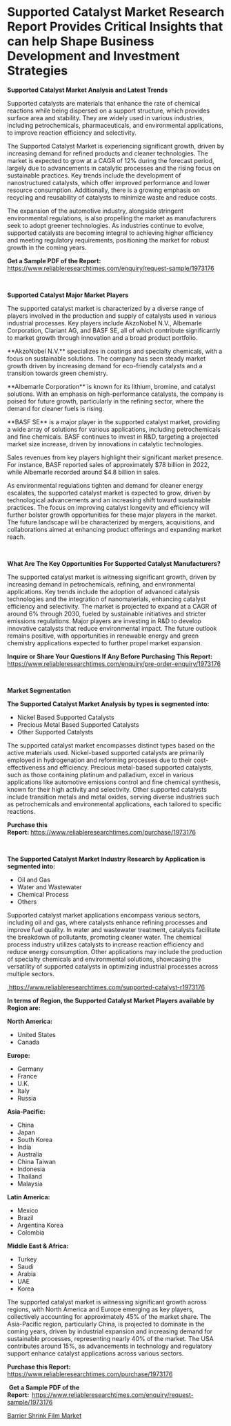 <p><h1>Supported Catalyst Market Research Report Provides Critical Insights that can help Shape Business Development and Investment Strategies</h1></p><p><strong>Supported Catalyst Market Analysis and Latest Trends</strong></p>
<p><p>Supported catalysts are materials that enhance the rate of chemical reactions while being dispersed on a support structure, which provides surface area and stability. They are widely used in various industries, including petrochemicals, pharmaceuticals, and environmental applications, to improve reaction efficiency and selectivity.</p><p>The Supported Catalyst Market is experiencing significant growth, driven by increasing demand for refined products and cleaner technologies. The market is expected to grow at a CAGR of 12% during the forecast period, largely due to advancements in catalytic processes and the rising focus on sustainable practices. Key trends include the development of nanostructured catalysts, which offer improved performance and lower resource consumption. Additionally, there is a growing emphasis on recycling and reusability of catalysts to minimize waste and reduce costs.</p><p>The expansion of the automotive industry, alongside stringent environmental regulations, is also propelling the market as manufacturers seek to adopt greener technologies. As industries continue to evolve, supported catalysts are becoming integral to achieving higher efficiency and meeting regulatory requirements, positioning the market for robust growth in the coming years.</p></p>
<p><strong>Get a Sample PDF of the Report:&nbsp;</strong> <a href="https://www.reliableresearchtimes.com/enquiry/request-sample/1973176?utm_campaign=2040&utm_medium=2&utm_source=Github&utm_content=ia&utm_term=31012025&utm_id=supported-catalyst">https://www.reliableresearchtimes.com/enquiry/request-sample/1973176</a></p>
<p>&nbsp;</p>
<p><strong>Supported Catalyst Major Market Players</strong></p>
<p><p>The supported catalyst market is characterized by a diverse range of players involved in the production and supply of catalysts used in various industrial processes. Key players include AkzoNobel N.V., Albemarle Corporation, Clariant AG, and BASF SE, all of which contribute significantly to market growth through innovation and a broad product portfolio.</p><p>**AkzoNobel N.V.** specializes in coatings and specialty chemicals, with a focus on sustainable solutions. The company has seen steady market growth driven by increasing demand for eco-friendly catalysts and a transition towards green chemistry.</p><p>**Albemarle Corporation** is known for its lithium, bromine, and catalyst solutions. With an emphasis on high-performance catalysts, the company is poised for future growth, particularly in the refining sector, where the demand for cleaner fuels is rising.</p><p>**BASF SE** is a major player in the supported catalyst market, providing a wide array of solutions for various applications, including petrochemicals and fine chemicals. BASF continues to invest in R&D, targeting a projected market size increase, driven by innovations in catalytic technologies.</p><p>Sales revenues from key players highlight their significant market presence. For instance, BASF reported sales of approximately $78 billion in 2022, while Albemarle recorded around $4.8 billion in sales. </p><p>As environmental regulations tighten and demand for cleaner energy escalates, the supported catalyst market is expected to grow, driven by technological advancements and an increasing shift toward sustainable practices. The focus on improving catalyst longevity and efficiency will further bolster growth opportunities for these major players in the market. The future landscape will be characterized by mergers, acquisitions, and collaborations aimed at enhancing product offerings and expanding market reach.</p></p>
<p>&nbsp;</p>
<p><strong>What Are The Key Opportunities For Supported Catalyst Manufacturers?</strong></p>
<p><p>The supported catalyst market is witnessing significant growth, driven by increasing demand in petrochemicals, refining, and environmental applications. Key trends include the adoption of advanced catalysis technologies and the integration of nanomaterials, enhancing catalyst efficiency and selectivity. The market is projected to expand at a CAGR of around 6% through 2030, fueled by sustainable initiatives and stricter emissions regulations. Major players are investing in R&D to develop innovative catalysts that reduce environmental impact. The future outlook remains positive, with opportunities in renewable energy and green chemistry applications expected to further propel market expansion.</p></p>
<p><strong>Inquire or Share Your Questions If Any Before Purchasing This Report:</strong> <a href="https://www.reliableresearchtimes.com/enquiry/pre-order-enquiry/1973176?utm_campaign=2040&utm_medium=2&utm_source=Github&utm_content=ia&utm_term=31012025&utm_id=supported-catalyst">https://www.reliableresearchtimes.com/enquiry/pre-order-enquiry/1973176</a></p>
<p>&nbsp;</p>
<p><strong>Market Segmentation</strong></p>
<p><strong>The Supported Catalyst Market Analysis by types is segmented into:</strong></p>
<p><ul><li>Nickel Based Supported Catalysts</li><li>Precious Metal Based Supported Catalysts</li><li>Other Supported Catalysts</li></ul></p>
<p><p>The supported catalyst market encompasses distinct types based on the active materials used. Nickel-based supported catalysts are primarily employed in hydrogenation and reforming processes due to their cost-effectiveness and efficiency. Precious metal-based supported catalysts, such as those containing platinum and palladium, excel in various applications like automotive emissions control and fine chemical synthesis, known for their high activity and selectivity. Other supported catalysts include transition metals and metal oxides, serving diverse industries such as petrochemicals and environmental applications, each tailored to specific reactions.</p></p>
<p><strong>Purchase this Report:&nbsp;</strong><a href="https://www.reliableresearchtimes.com/purchase/1973176?utm_campaign=2040&utm_medium=2&utm_source=Github&utm_content=ia&utm_term=31012025&utm_id=supported-catalyst">https://www.reliableresearchtimes.com/purchase/1973176</a></p>
<p>&nbsp;</p>
<p><strong>The Supported Catalyst Market Industry Research by Application is segmented into:</strong></p>
<p><ul><li>Oil and Gas</li><li>Water and Wastewater</li><li>Chemical Process</li><li>Others</li></ul></p>
<p><p>Supported catalyst market applications encompass various sectors, including oil and gas, where catalysts enhance refining processes and improve fuel quality. In water and wastewater treatment, catalysts facilitate the breakdown of pollutants, promoting cleaner water. The chemical process industry utilizes catalysts to increase reaction efficiency and reduce energy consumption. Other applications may include the production of specialty chemicals and environmental solutions, showcasing the versatility of supported catalysts in optimizing industrial processes across multiple sectors.</p></p>
<p><a href="https://www.reliableresearchtimes.com/supported-catalyst-r1973176?utm_campaign=2040&utm_medium=2&utm_source=Github&utm_content=ia&utm_term=31012025&utm_id=supported-catalyst">&nbsp;https://www.reliableresearchtimes.com/supported-catalyst-r1973176</a></p>
<p><strong>In terms of Region, the Supported Catalyst Market Players available by Region are:</strong></p>
<p>
    <p> <strong> North America: </strong>
        <ul>
            <li>United States</li>
            <li>Canada</li>
        </ul>
        </p> 
    <p> <strong> Europe: </strong>
        <ul>
            <li>Germany</li>
            <li>France</li>
            <li>U.K.</li>
            <li>Italy</li>
            <li>Russia</li>
        </ul>
        </p> 
    <p> <strong> Asia-Pacific: </strong>
        <ul>
            <li>China</li>
            <li>Japan</li>
            <li>South Korea</li>
            <li>India</li>
            <li>Australia</li>
            <li>China Taiwan</li>
            <li>Indonesia</li>
            <li>Thailand</li>
            <li>Malaysia</li>
        </ul>
        </p> 
    <p> <strong> Latin America: </strong>
        <ul>
            <li>Mexico</li>
            <li>Brazil</li>
            <li>Argentina Korea</li>
            <li>Colombia</li>
        </ul>
        </p> 
    <p> <strong> Middle East & Africa: </strong>
        <ul>
            <li>Turkey</li>
            <li>Saudi</li>
            <li>Arabia</li>
            <li>UAE</li>
            <li>Korea</li>
        </ul>
    </p>
    </p>
<p><p>The supported catalyst market is witnessing significant growth across regions, with North America and Europe emerging as key players, collectively accounting for approximately 45% of the market share. The Asia-Pacific region, particularly China, is projected to dominate in the coming years, driven by industrial expansion and increasing demand for sustainable processes, representing nearly 40% of the market. The USA contributes around 15%, as advancements in technology and regulatory support enhance catalyst applications across various sectors.</p></p>
<p><strong>Purchase this Report: </strong><a href="https://www.reliableresearchtimes.com/purchase/1973176?utm_campaign=2040&utm_medium=2&utm_source=Github&utm_content=ia&utm_term=31012025&utm_id=supported-catalyst">https://www.reliableresearchtimes.com/purchase/1973176</a></p>
<p>&nbsp;<strong>Get a Sample PDF of the Report:&nbsp;&nbsp;</strong><a href="https://www.reliableresearchtimes.com/enquiry/request-sample/1973176?utm_campaign=2040&utm_medium=2&utm_source=Github&utm_content=ia&utm_term=31012025&utm_id=supported-catalyst">https://www.reliableresearchtimes.com/enquiry/request-sample/1973176</a></p>
<p><strong></strong></p>
<p><p><a href="https://github.com/MonroeBullock54/Market-Research-Report-List-1/blob/main/barrier-shrink-film-market.md?utm_campaign=2040&utm_medium=2&utm_source=Github&utm_content=ia&utm_term=31012025&utm_id=supported-catalyst">Barrier Shrink Film Market</a></p></p>